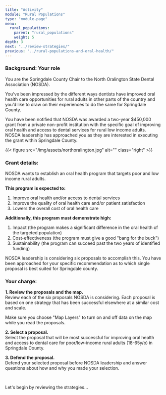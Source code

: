 ```yaml
---
title: "Activity"
module: "Rural Populations"
type: "module-page"
menu:
  rural_populations:
    parent: "rural_populations"
    weight: 5
depth: 3
next: "../review-strategies/"
previous: "../rural-populations-and-oral-health/"
---
```

<h3>Background: Your role</h3><div class="pageblock">
<p>You are the Springdale County Chair to the North Oralington State Dental Association (NOSDA).</p>
<p>You've been impressed by the different ways dentists have improved oral health care opportunities for rural adults in other parts of the country and you’d like to draw on their experiences to do the same for Springdale County.</p>
<p>You have been notified that NOSDA was awarded a two-year $450,000 grant from a private non-profit institution with the specific goal of improving oral health and access to dental services for rural low income adults. NOSDA leadership has approached you as they are interested in executing the grant within Springdale County.</p>
{{< figure src="/img/assets/northoralington.jpg" alt="" class="right" >}}</div><h3>Grant details:</h3><div class="pageblock"><p>NOSDA wants to establish an oral health program that targets poor and low income rural adults.</p>
<strong>This program is expected to:</strong>
<ol>
<li>Improve oral health and/or access to dental services</li>
<li>Improve the quality of oral health care and/or patient satisfaction </li>
<li>Lowers the overall cost of oral health care</li>
</ol>
<strong>Additionally, this program must demonstrate high:</strong>
<ol>
<li>Impact (the program makes a significant difference in the oral health of the targeted population)</li>
<li>Cost-effectiveness (the program must give a good "bang for the buck")</li>
<li>Sustainability (the program can succeed past the two years of identified funding)</li>
</ol>
<p>NOSDA leadership is considering six proposals to accomplish this. You have been approached for your specific recommendation as to which single proposal is best suited for Springdale county.</p>
</div><h3>Your charge:</h3><div class="pageblock"><p><strong>1. Review the proposals and the map.</strong> <br/>
Review each of the six proposals NOSDA is considering. Each proposal is based on one strategy that has been successful elsewhere at a similar cost and scale.</p>
<p>Make sure you choose "Map Layers" to turn on and off data on the map while you read the proposals.</p>
<p><strong>2. Select a proposal.</strong><br/>
Select the proposal that will be most successful for improving oral health and access to dental care for poor/low-income rural adults (18-65y/o) in Springdale County.</p>
<p><strong>3. Defend the proposal.</strong><br/>
Defend your selected proposal before NOSDA leadership and answer questions about how and why you made your selection.</p><br/>
<p>Let's begin by reviewing the strategies...</p>
</div>